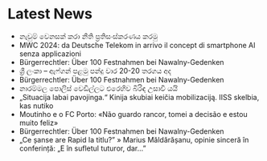 # Latest News
-  නැවුම් වෙනසක් කරා නීති ප්‍රතිසංස්කරණය කරමු
-  MWC 2024: da Deutsche Telekom in arrivo il concept di smartphone AI senza applicazioni
-  Bürgerrechtler: Über 100 Festnahmen bei Nawalny-Gedenken
-  ශ්‍රී ලංකා – ඇෆ්ගන් පළමු පන්දු වාර 20-20 තරගය අද
-  Bürgerrechtler: Über 100 Festnahmen bei Nawalny-Gedenken
-  නාරම්මල පොලිස් වෙඩිල්ලට එරෙහිව බිරිඳ උසාවි යයි
-  „Situacija labai pavojinga.“ Kinija skubiai keičia mobilizaciją. IISS skelbia, kas nutiko
-  Moutinho e o FC Porto: «Não guardo rancor, tomei a decisão e estou muito feliz»
-  Bürgerrechtler: Über 100 Festnahmen bei Nawalny-Gedenken
-  „Ce șanse are Rapid la titlu?” » Marius Măldărășanu, opinie sinceră în conferință: „E în sufletul tuturor, dar...”
